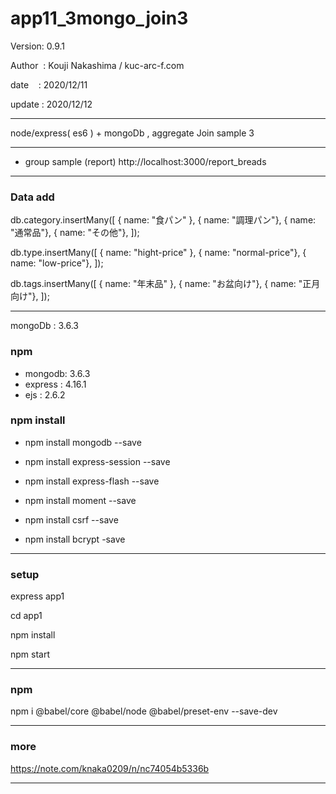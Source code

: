 ﻿# app11_3mongo_join3

 Version: 0.9.1

 Author  : Kouji Nakashima / kuc-arc-f.com

 date    : 2020/12/11 

 update : 2020/12/12

***

node/express( es6 ) + mongoDb ,  aggregate Join sample 3

***
* group sample (report) http://localhost:3000/report_breads

***
### Data add

db.category.insertMany([
  { name: "食パン" },
  { name: "調理パン"},
  { name: "通常品"},
  { name: "その他"},
]);

db.type.insertMany([
  { name: "hight-price" },
  { name: "normal-price"},
  { name: "low-price"},
]);

db.tags.insertMany([
  { name: "年末品" },
  { name: "お盆向け"},
  { name: "正月向け"},
]);

***
mongoDb : 3.6.3

### npm
* mongodb: 3.6.3
* express : 4.16.1
* ejs : 2.6.2

### npm install

* npm install mongodb --save

* npm install express-session --save
* npm install express-flash --save
* npm install moment --save
* npm install csrf --save
* npm install bcrypt -save

***
### setup
express app1

cd app1

npm install

npm start

***
### npm

npm i @babel/core @babel/node @babel/preset-env --save-dev

***
### more

https://note.com/knaka0209/n/nc74054b5336b


***

